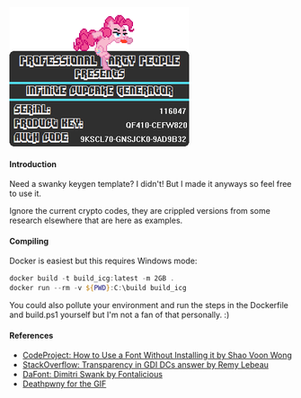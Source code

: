 ![Infinite Cupcake Generator preview (The keygen looks Pinkie Pie from MLP:FiM dancing on top of some serial numbers)](https://raw.githubusercontent.com/liath/infinitecupcakegenerator/master/preview.gif)

#### Introduction
Need a swanky keygen template? I didn't! But I made it anyways so feel free to use it.

Ignore the current crypto codes, they are crippled versions from some research elsewhere that are here as examples.

#### Compiling
Docker is easiest but this requires Windows mode:
```powershell
docker build -t build_icg:latest -m 2GB .
docker run --rm -v ${PWD}:C:\build build_icg
```
You could also pollute your environment and run the steps in the Dockerfile and build.ps1 yourself but I'm not a fan of that personally. :)

#### References
* [CodeProject: How to Use a Font Without Installing it by Shao Voon Wong](http://www.codeproject.com/Articles/42041/How-to-Use-a-Font-Without-Installing-it)
* [StackOverflow: Transparency in GDI DCs answer by Remy Lebeau](http://stackoverflow.com/questions/28846219/transparency-in-gdi-dcs)
* [DaFont: Dimitri Swank by Fontalicious](http://www.dafont.com/dimitri.font)
* [Deathpwny for the GIF](https://www.deviantart.com/deathpwny/art/Pinkie-Pie-dancing-258855912)
